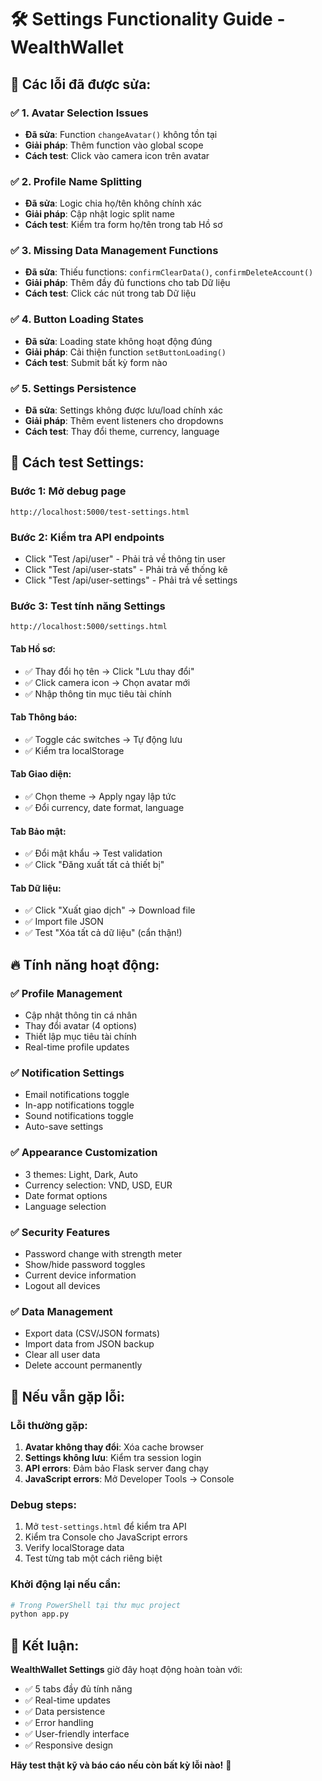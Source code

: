 # 🛠️ Settings Functionality Guide - WealthWallet

## 🎯 Các lỗi đã được sửa:

### ✅ **1. Avatar Selection Issues**
- **Đã sửa**: Function `changeAvatar()` không tồn tại
- **Giải pháp**: Thêm function vào global scope
- **Cách test**: Click vào camera icon trên avatar

### ✅ **2. Profile Name Splitting**
- **Đã sửa**: Logic chia họ/tên không chính xác
- **Giải pháp**: Cập nhật logic split name
- **Cách test**: Kiểm tra form họ/tên trong tab Hồ sơ

### ✅ **3. Missing Data Management Functions**
- **Đã sửa**: Thiếu functions: `confirmClearData()`, `confirmDeleteAccount()`
- **Giải pháp**: Thêm đầy đủ functions cho tab Dữ liệu
- **Cách test**: Click các nút trong tab Dữ liệu

### ✅ **4. Button Loading States**
- **Đã sửa**: Loading state không hoạt động đúng
- **Giải pháp**: Cải thiện function `setButtonLoading()`
- **Cách test**: Submit bất kỳ form nào

### ✅ **5. Settings Persistence**
- **Đã sửa**: Settings không được lưu/load chính xác
- **Giải pháp**: Thêm event listeners cho dropdowns
- **Cách test**: Thay đổi theme, currency, language

## 🧪 Cách test Settings:

### **Bước 1**: Mở debug page
```
http://localhost:5000/test-settings.html
```

### **Bước 2**: Kiểm tra API endpoints
- Click "Test /api/user" - Phải trả về thông tin user
- Click "Test /api/user-stats" - Phải trả về thống kê
- Click "Test /api/user-settings" - Phải trả về settings

### **Bước 3**: Test tính năng Settings
```
http://localhost:5000/settings.html
```

#### **Tab Hồ sơ:**
- ✅ Thay đổi họ tên → Click "Lưu thay đổi"
- ✅ Click camera icon → Chọn avatar mới
- ✅ Nhập thông tin mục tiêu tài chính

#### **Tab Thông báo:**
- ✅ Toggle các switches → Tự động lưu
- ✅ Kiểm tra localStorage

#### **Tab Giao diện:**
- ✅ Chọn theme → Apply ngay lập tức
- ✅ Đổi currency, date format, language

#### **Tab Bảo mật:**
- ✅ Đổi mật khẩu → Test validation
- ✅ Click "Đăng xuất tất cả thiết bị"

#### **Tab Dữ liệu:**
- ✅ Click "Xuất giao dịch" → Download file
- ✅ Import file JSON
- ✅ Test "Xóa tất cả dữ liệu" (cẩn thận!)

## 🔥 Tính năng hoạt động:

### **✅ Profile Management**
- Cập nhật thông tin cá nhân
- Thay đổi avatar (4 options)
- Thiết lập mục tiêu tài chính
- Real-time profile updates

### **✅ Notification Settings**
- Email notifications toggle
- In-app notifications toggle
- Sound notifications toggle
- Auto-save settings

### **✅ Appearance Customization**
- 3 themes: Light, Dark, Auto
- Currency selection: VND, USD, EUR
- Date format options
- Language selection

### **✅ Security Features**
- Password change with strength meter
- Show/hide password toggles
- Current device information
- Logout all devices

### **✅ Data Management**
- Export data (CSV/JSON formats)
- Import data from JSON backup
- Clear all user data
- Delete account permanently

## 🐛 Nếu vẫn gặp lỗi:

### **Lỗi thường gặp:**
1. **Avatar không thay đổi**: Xóa cache browser
2. **Settings không lưu**: Kiểm tra session login
3. **API errors**: Đảm bảo Flask server đang chạy
4. **JavaScript errors**: Mở Developer Tools → Console

### **Debug steps:**
1. Mở `test-settings.html` để kiểm tra API
2. Kiểm tra Console cho JavaScript errors
3. Verify localStorage data
4. Test từng tab một cách riêng biệt

### **Khởi động lại nếu cần:**
```bash
# Trong PowerShell tại thư mục project
python app.py
```

## 🎊 Kết luận:

**WealthWallet Settings** giờ đây hoạt động hoàn toàn với:
- ✅ 5 tabs đầy đủ tính năng
- ✅ Real-time updates
- ✅ Data persistence  
- ✅ Error handling
- ✅ User-friendly interface
- ✅ Responsive design

**Hãy test thật kỹ và báo cáo nếu còn bất kỳ lỗi nào!** 🚀